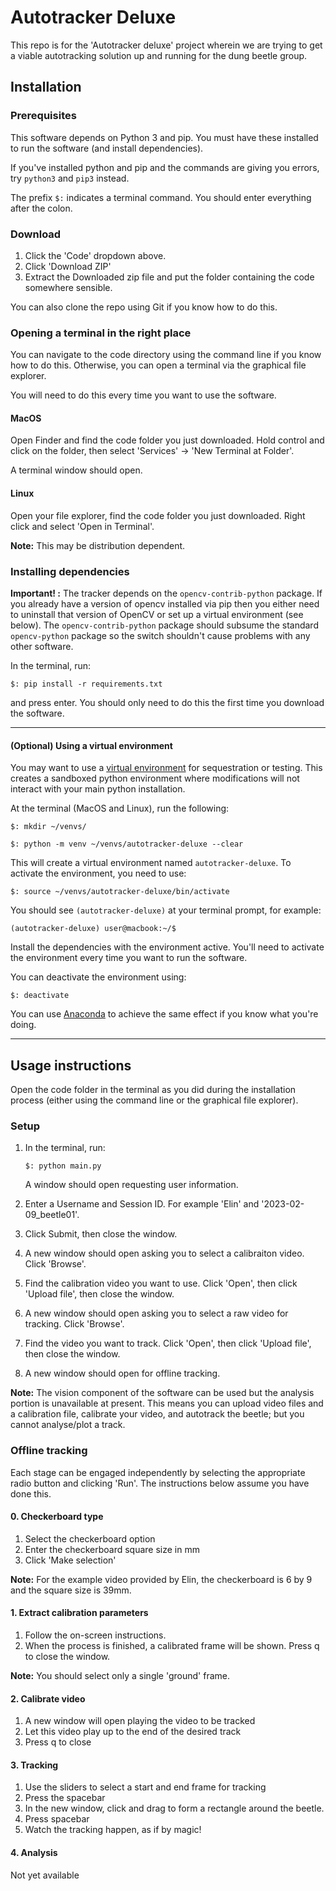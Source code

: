 # Autotracker Deluxe

This repo is for the 'Autotracker deluxe' project wherein we are
trying to get a viable autotracking solution up and running for the
dung beetle group. 



## Installation
### Prerequisites

This software depends on Python 3 and pip. You must have these
installed to run the software (and install dependencies). 

If you've installed python and pip and the commands are giving you errors, try 
`python3` and `pip3` instead.

The prefix `$:` indicates a terminal command. You should enter everything after the colon.

### Download

1. Click the 'Code' dropdown above.
2. Click 'Download ZIP'
3. Extract the Downloaded zip file and put the folder containing the code somewhere sensible.

You can also clone the repo using Git if you know how to do this.

### Opening a terminal in the right place

You can navigate to the code directory using the
command line if you know how to do this. Otherwise, you can open
a terminal via the graphical file explorer.

You will need to do this every time you want to use the software.

#### MacOS
Open Finder and find the code folder you just downloaded.
Hold control and click on the folder, then select
'Services' -> 'New Terminal at Folder'.

A terminal window should open.

#### Linux
Open your file explorer, find the code folder you just downloaded.
Right click and select 'Open in Terminal'.

**Note:** This may be distribution dependent.

### Installing dependencies

**Important! :** The tracker depends on the `opencv-contrib-python` package. If you already have a version of opencv installed via pip then you either need to uninstall that version of OpenCV or set up a virtual environment (see below). The `opencv-contrib-python` package should subsume the standard `opencv-python` package so the switch shouldn't cause problems with any other software.

In the terminal, run:

`$: pip install -r requirements.txt`

and press enter. You should only need to do this the first time you download the software.

---
#### (Optional) Using a virtual environment
You may want to use a [virtual environment](https://docs.python.org/3/library/venv.html) for sequestration or testing. This creates a sandboxed python environment where modifications will not interact with your main python installation.

At the terminal (MacOS and Linux), run the following:

`$: mkdir ~/venvs/`

`$: python -m venv ~/venvs/autotracker-deluxe --clear`


This will create a virtual environment named `autotracker-deluxe`.
To activate the environment, you need to use:

`$: source ~/venvs/autotracker-deluxe/bin/activate`

You should see `(autotracker-deluxe)` at your terminal prompt, for example:

`(autotracker-deluxe) user@macbook:~/$ `

Install the dependencies with the environment active. You'll need to activate the environment every time you want to run the software.

You can deactivate the environment using:

`$: deactivate`

You can use [Anaconda](https://www.anaconda.com/download) to achieve the same effect if you know what you're doing.

---

## Usage instructions

Open the code folder in the terminal as you did during the installation process (either using the command line or the graphical file explorer).

### Setup
1. In the terminal, run: 
   
   `$: python main.py` 
   
   A window should open requesting user information.
2. Enter a Username and Session ID. For example 'Elin' and '2023-02-09_beetle01'.
3. Click Submit, then close the window.
4. A new window should open asking you to select a calibraiton video. Click 'Browse'.
5. Find the calibration video you want to use. Click 'Open', then click 'Upload file', then close the window.
6. A new window should open asking you to select a raw video for tracking.
Click 'Browse'.
7. Find the video you want to track. Click 'Open', then click 'Upload file', then close the window.
8. A new window should open for offline tracking.

**Note:** The vision component of the software can be used but the analysis portion is unavailable at present. This means you can upload video files and a calibration file, calibrate your video, and autotrack the beetle; but you cannot analyse/plot a track.

### Offline tracking
Each stage can be engaged independently by selecting the appropriate radio button and clicking 'Run'. The instructions below assume you have done this.

#### 0. Checkerboard type
1. Select the checkerboard option
2. Enter the checkerboard square size in mm
3. Click 'Make selection'

**Note:** For the example video provided by Elin, the checkerboard is 6 by 9 and the square size is 39mm.

#### 1. Extract calibration parameters
1. Follow the on-screen instructions.
2. When the process is finished, a calibrated frame will be shown. Press q to close the window.

**Note:** You should select only a single 'ground' frame. 

#### 2. Calibrate video
1. A new window will open playing the video to be tracked
2. Let this video play up to the end of the desired track
3. Press q to close

#### 3. Tracking
1. Use the sliders to select a start and end frame for tracking
2. Press the spacebar
3. In the new window, click and drag to form a rectangle around the beetle.
4. Press spacebar
5. Watch the tracking happen, as if by magic!

#### 4. Analysis
Not yet available

